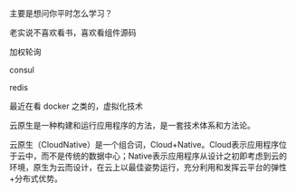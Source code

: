 主要是想问你平时怎么学习？




老实说不喜欢看书，喜欢看组件源码

加权轮询

consul

redis

最近在看 docker 之类的，虚拟化技术

云原生是一种构建和运行应用程序的方法，是一套技术体系和方法论。

云原生（CloudNative）是一个组合词，Cloud+Native。Cloud表示应用程序位于云中，而不是传统的数据中心；Native表示应用程序从设计之初即考虑到云的环境，原生为云而设计，在云上以最佳姿势运行，充分利用和发挥云平台的弹性+分布式优势。
